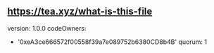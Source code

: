 https://tea.xyz/what-is-this-file
---
version: 1.0.0
codeOwners:
  - '0xeA3ce666572f00558f39a7e089752b6380CD8b4B'
quorum: 1
